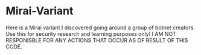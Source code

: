 # Mirai-Variant
Here is a Mirai variant I discovered going around a group of botnet creators. Use this for security research and learning purposes only! I AM NOT RESPONISBLE FOR ANY ACTIONS THAT OCCUR AS OF RESULT OF THIS CODE.
